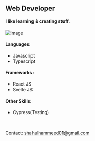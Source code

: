 ## Web Developer

#### I like learning & creating stuff.


![image](https://media.giphy.com/media/7NoNw4pMNTvgc/giphy-downsized.gif)



#### Languages:
- Javascript
- Typescript

#### Frameworks:
- React JS
- Svelte JS

#### Other Skills:
- Cypress(Testing)

<br /> <br />
Contact: shahulhammeed01@gmail.com
